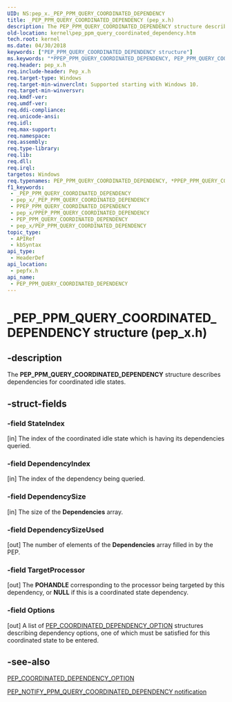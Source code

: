 ```yaml
---
UID: NS:pep_x._PEP_PPM_QUERY_COORDINATED_DEPENDENCY
title: _PEP_PPM_QUERY_COORDINATED_DEPENDENCY (pep_x.h)
description: The PEP_PPM_QUERY_COORDINATED_DEPENDENCY structure describes dependencies for coordinated idle states.
old-location: kernel\pep_ppm_query_coordinated_dependency.htm
tech.root: kernel
ms.date: 04/30/2018
keywords: ["PEP_PPM_QUERY_COORDINATED_DEPENDENCY structure"]
ms.keywords: "*PPEP_PPM_QUERY_COORDINATED_DEPENDENCY, PEP_PPM_QUERY_COORDINATED_DEPENDENCY, PEP_PPM_QUERY_COORDINATED_DEPENDENCY structure [Kernel-Mode Driver Architecture], PPEP_PPM_QUERY_COORDINATED_DEPENDENCY, PPEP_PPM_QUERY_COORDINATED_DEPENDENCY structure pointer [Kernel-Mode Driver Architecture], _PEP_PPM_QUERY_COORDINATED_DEPENDENCY, kernel.pep_ppm_query_coordinated_dependency, pepfx/PEP_PPM_QUERY_COORDINATED_DEPENDENCY, pepfx/PPEP_PPM_QUERY_COORDINATED_DEPENDENCY"
req.header: pep_x.h
req.include-header: Pep_x.h
req.target-type: Windows
req.target-min-winverclnt: Supported starting with Windows 10.
req.target-min-winversvr: 
req.kmdf-ver: 
req.umdf-ver: 
req.ddi-compliance: 
req.unicode-ansi: 
req.idl: 
req.max-support: 
req.namespace: 
req.assembly: 
req.type-library: 
req.lib: 
req.dll: 
req.irql: 
targetos: Windows
req.typenames: PEP_PPM_QUERY_COORDINATED_DEPENDENCY, *PPEP_PPM_QUERY_COORDINATED_DEPENDENCY
f1_keywords:
 - _PEP_PPM_QUERY_COORDINATED_DEPENDENCY
 - pep_x/_PEP_PPM_QUERY_COORDINATED_DEPENDENCY
 - PPEP_PPM_QUERY_COORDINATED_DEPENDENCY
 - pep_x/PPEP_PPM_QUERY_COORDINATED_DEPENDENCY
 - PEP_PPM_QUERY_COORDINATED_DEPENDENCY
 - pep_x/PEP_PPM_QUERY_COORDINATED_DEPENDENCY
topic_type:
 - APIRef
 - kbSyntax
api_type:
 - HeaderDef
api_location:
 - pepfx.h
api_name:
 - PEP_PPM_QUERY_COORDINATED_DEPENDENCY
---
```


# _PEP_PPM_QUERY_COORDINATED_DEPENDENCY structure (pep_x.h)


## -description

The <b>PEP_PPM_QUERY_COORDINATED_DEPENDENCY</b> structure describes dependencies for coordinated idle states.

## -struct-fields

### -field StateIndex

[in] The index of the coordinated idle state which is having its dependencies queried.

### -field DependencyIndex

[in] The index of the dependency being queried.

### -field DependencySize

[in] The size of the <b>Dependencies</b> array.

### -field DependencySizeUsed

[out] The number of elements of the <b>Dependencies</b> array filled in by the PEP.

### -field TargetProcessor

[out] The <b>POHANDLE</b> corresponding to the processor being targeted by this dependency, or <b>NULL</b> if this is a coordinated state dependency.

### -field Options

[out] A list of <a href="/windows-hardware/drivers/ddi/pepfx/ns-pepfx-_pep_coordinated_dependency_option">PEP_COORDINATED_DEPENDENCY_OPTION</a> structures describing dependency options, one of which must be satisfied for this coordinated state to be entered.

## -see-also

<a href="/windows-hardware/drivers/ddi/pepfx/ns-pepfx-_pep_coordinated_dependency_option">PEP_COORDINATED_DEPENDENCY_OPTION</a>



<a href="/windows-hardware/drivers/ddi/index">PEP_NOTIFY_PPM_QUERY_COORDINATED_DEPENDENCY notification</a>
